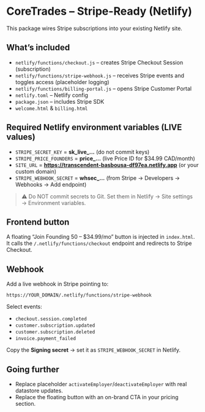 # CoreTrades – Stripe-Ready (Netlify)

This package wires Stripe subscriptions into your existing Netlify site.

## What’s included
- `netlify/functions/checkout.js` – creates Stripe Checkout Session (subscription)
- `netlify/functions/stripe-webhook.js` – receives Stripe events and toggles access (placeholder logging)
- `netlify/functions/billing-portal.js` – opens Stripe Customer Portal
- `netlify.toml` – Netlify config
- `package.json` – includes Stripe SDK
- `welcome.html` & `billing.html`

## Required Netlify environment variables (LIVE values)
- `STRIPE_SECRET_KEY` = **sk_live_...** (do not commit keys)
- `STRIPE_PRICE_FOUNDERS` = **price_...** (live Price ID for $34.99 CAD/month)
- `SITE_URL` = **https://transcendent-basbousa-df97ea.netlify.app** (or your custom domain)
- `STRIPE_WEBHOOK_SECRET` = **whsec_...** (from Stripe → Developers → Webhooks → Add endpoint)

> ⚠️ Do NOT commit secrets to Git. Set them in Netlify → Site settings → Environment variables.

## Frontend button
A floating “Join Founding 50 – $34.99/mo” button is injected in `index.html`. It calls the `/.netlify/functions/checkout` endpoint and redirects to Stripe Checkout.

## Webhook
Add a live webhook in Stripe pointing to:
```
https://YOUR_DOMAIN/.netlify/functions/stripe-webhook
```
Select events:
- `checkout.session.completed`
- `customer.subscription.updated`
- `customer.subscription.deleted`
- `invoice.payment_failed`

Copy the **Signing secret** → set it as `STRIPE_WEBHOOK_SECRET` in Netlify.

## Going further
- Replace placeholder `activateEmployer`/`deactivateEmployer` with real datastore updates.
- Replace the floating button with an on-brand CTA in your pricing section.
